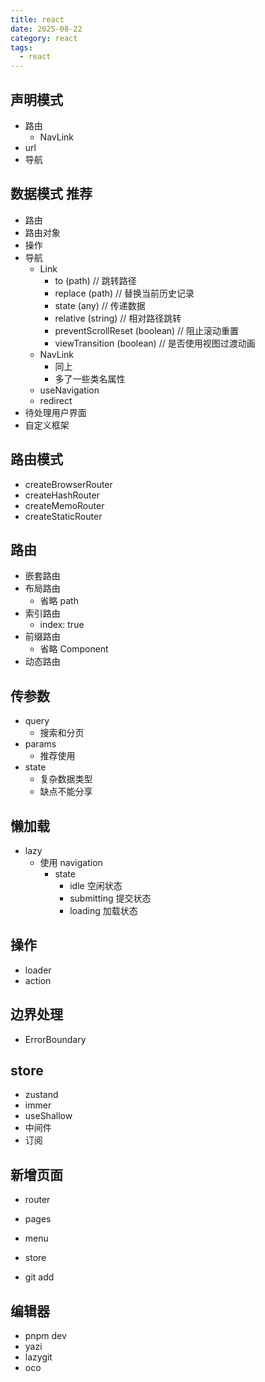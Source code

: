 ```yaml
---
title: react
date: 2025-08-22
category: react
tags:
  - react
---
```


## 声明模式

- 路由
  - NavLink
- url
- 导航

## 数据模式 推荐

- 路由
- 路由对象
- 操作
- 导航
  - Link
    - to (path) // 跳转路径
    - replace (path) // 替换当前历史记录
    - state (any) // 传递数据
    - relative (string) // 相对路径跳转
    - preventScrollReset (boolean) // 阻止滚动重置
    - viewTransition (boolean) // 是否使用视图过渡动画
  - NavLink
    - 同上
    - 多了一些类名属性
  - useNavigation
  - redirect
- 待处理用户界面
- 自定义框架

## 路由模式

- createBrowserRouter
- createHashRouter
- createMemoRouter
- createStaticRouter

## 路由

- 嵌套路由
- 布局路由
  - 省略 path
- 索引路由
  - index: true
- 前缀路由
  - 省略 Component
- 动态路由

## 传参数

- query
  - 搜索和分页
- params
  - 推荐使用
- state
  - 复杂数据类型
  - 缺点不能分享

## 懒加载

- lazy
  - 使用 navigation
    - state
      - idle 空闲状态
      - submitting 提交状态
      - loading 加载状态

## 操作

- loader
- action

## 边界处理

- ErrorBoundary

## store

- zustand
- immer
- useShallow
- 中间件
- 订阅

## 新增页面

- router
- pages
- menu

- store
- git add

## 编辑器

- pnpm dev
- yazi
- lazygit
- oco
